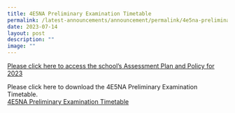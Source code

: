 ```yaml
---
title: 4E5NA Preliminary Examination Timetable
permalink: /latest-announcements/announcement/permalink/4e5na-preliminary-examination-timetable/
date: 2023-07-14
layout: post
description: ""
image: ""
---
```

[Please click here to access the school’s Assessment Plan and Policy for 2023](https://www.bartleysec.moe.edu.sg/our-holistic-curriculum/instructional-programmes/assessment-matters/)
<br>

Please click here to download the 4E5NA Preliminary Examination Timetable. <br>
[4E5NA Preliminary Examination Timetable](/files/4e5na%20prelim%20timetable%202023%2013%20jul_v2.pdf)